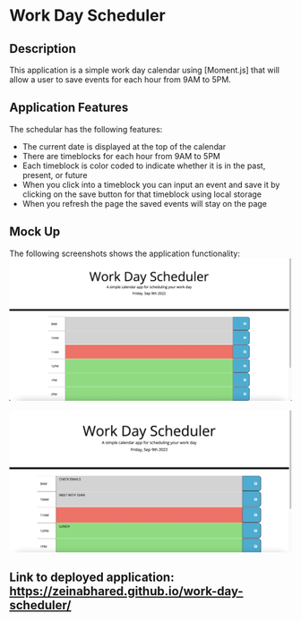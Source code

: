 # Work Day Scheduler 

## Description 

This application is a simple work day calendar using [Moment.js] that will allow a user to save events for each hour from 9AM to 5PM. 

## Application Features  

The schedular has the following features: 
* The current date is displayed at the top of the calendar 
* There are timeblocks for each hour from 9AM to 5PM 
* Each timeblock is color coded to indicate whether it is in the past, present, or future
* When you click into a timeblock you can input an event and save it by clicking on the save button for that timeblock using local storage 
* When you refresh the page the saved events will stay on the page

## Mock Up

The following screenshots shows the application functionality: 
![Screenshot 1](./assets/images/screenshot1.png)

![Screenshot 2](./assets/images/screenshot2.png)

## Link to deployed application: https://zeinabhared.github.io/work-day-scheduler/
